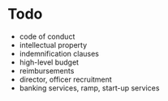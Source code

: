 # Todo

-   code of conduct
-   intellectual property
-   indemnification clauses
-   high-level budget
-   reimbursements
-   director, officer recruitment
-   banking services, ramp, start-up services
